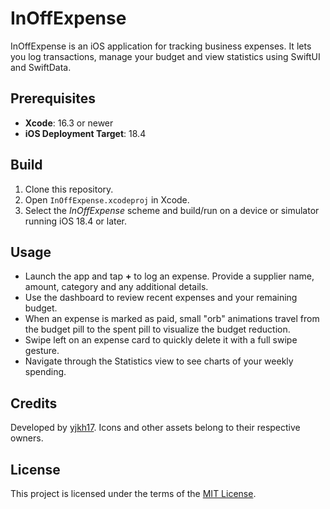 # InOffExpense

InOffExpense is an iOS application for tracking business expenses. It lets you log transactions, manage your budget and view statistics using SwiftUI and SwiftData.

## Prerequisites

- **Xcode**: 16.3 or newer
- **iOS Deployment Target**: 18.4

## Build

1. Clone this repository.
2. Open `InOffExpense.xcodeproj` in Xcode.
3. Select the *InOffExpense* scheme and build/run on a device or simulator running iOS 18.4 or later.

## Usage

- Launch the app and tap **+** to log an expense. Provide a supplier name, amount, category and any additional details.
- Use the dashboard to review recent expenses and your remaining budget.
- When an expense is marked as paid, small "orb" animations travel from the budget pill to the spent pill to visualize the budget reduction.
- Swipe left on an expense card to quickly delete it with a full swipe gesture.
- Navigate through the Statistics view to see charts of your weekly spending.

## Credits

Developed by [yjkh17](https://github.com/yjkh17). Icons and other assets belong to their respective owners.

## License

This project is licensed under the terms of the [MIT License](LICENSE).

